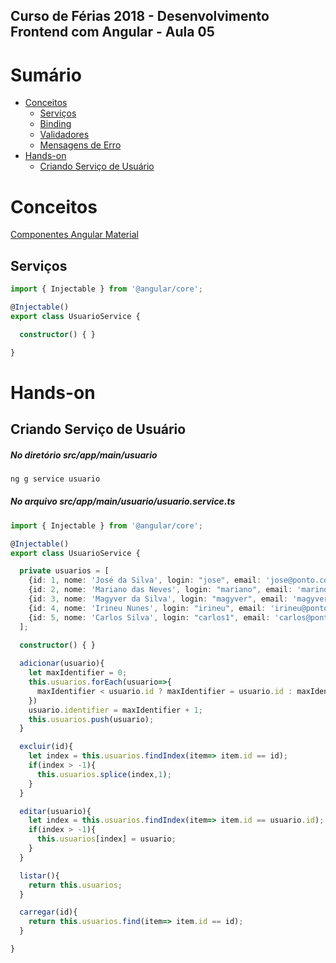 
## **Curso de Férias 2018 - Desenvolvimento Frontend com Angular - Aula 05**

Sumário
=======

* [Conceitos](#conceitos)
  * [Serviços](#formulários)
  * [Binding](#binding)
  * [Validadores](#validadores)
  * [Mensagens de Erro](#mensagens-de-erro)
* [Hands-on](#hands-on)
  * [Criando Serviço de Usuário](#criando-serviço-de-usuário)
  
Conceitos
=========

[Componentes Angular Material](https://material.angular.io/components)

Serviços
-----------

``` typescript
import { Injectable } from '@angular/core';

@Injectable()
export class UsuarioService {

  constructor() { }

}
```

Hands-on
========

Criando Serviço de Usuário
--------------------------

##### No diretório src/app/main/usuario
``` typescript
ng g service usuario
```

##### No arquivo src/app/main/usuario/usuario.service.ts
``` typescript
import { Injectable } from '@angular/core';

@Injectable()
export class UsuarioService {

  private usuarios = [
    {id: 1, nome: 'José da Silva', login: "jose", email: 'jose@ponto.com.br', perfil:"ALUNO"},
    {id: 2, nome: 'Mariano das Neves', login: "mariano", email: 'marino@ponto.com.br', perfil:"ALUNO"},
    {id: 3, nome: 'Magyver da Silva', login: "magyver", email: 'magyver@ponto.com.br', perfil:"ALUNO"},
    {id: 4, nome: 'Irineu Nunes', login: "irineu", email: 'irineu@ponto.com.br', perfil:"ALUNO"},
    {id: 5, nome: 'Carlos Silva', login: "carlos1", email: 'carlos@ponto.com.br', perfil:"ALUNO"}
  ];

  constructor() { }
  
  adicionar(usuario){
    let maxIdentifier = 0;
    this.usuarios.forEach(usuario=>{
      maxIdentifier < usuario.id ? maxIdentifier = usuario.id : maxIdentifier = maxIdentifier;
    })
    usuario.identifier = maxIdentifier + 1;
    this.usuarios.push(usuario);
  }

  excluir(id){
    let index = this.usuarios.findIndex(item=> item.id == id);
    if(index > -1){
      this.usuarios.splice(index,1);
    }
  }

  editar(usuario){
    let index = this.usuarios.findIndex(item=> item.id == usuario.id);
    if(index > -1){
      this.usuarios[index] = usuario;
    }
  }

  listar(){
    return this.usuarios;
  }

  carregar(id){
    return this.usuarios.find(item=> item.id == id);
  }

}
```
